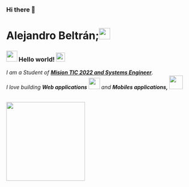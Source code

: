 ### Hi there 👋

# Alejandro Beltrán;<img src="https://github.com/TheDudeThatCode/TheDudeThatCode/blob/master/Assets/coin.gif" width="30px">

### <img src="https://github.com/TheDudeThatCode/TheDudeThatCode/blob/master/Assets/Hi.gif" width="29px"> Hello world!&nbsp;<img src="https://github.com/TheDudeThatCode/TheDudeThatCode/blob/master/Assets/Earth.gif" width="24px">

<p>
  <em>
    I am a Student of  <a href="https://https://www.misiontic2022.gov.co/portal/"> <b>Mision TIC 2022 and Systems Engineer</b></a>. <br>
    I love building <b>Web applications</b> <img src="https://github.com/TheDudeThatCode/TheDudeThatCode/blob/master/Assets/Developer.gif" width="30px"> and <b>Mobiles applications,</b>&nbsp;<img src="https://github.com/TheDudeThatCode/TheDudeThatCode/blob/master/Assets/Designer.gif" width="36px">
  </em>  
</p>


<br>

<img src="https://media.tenor.com/images/6b0870aa6aaf0fe2b6ff87cfc76f1ccc/tenor.gif" width="209px"> 

<br>



